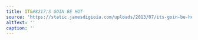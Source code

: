 ```yaml
---
title: IT&#8217;S GOIN BE HOT
source: 'https://static.jamesdigioia.com/uploads/2013/07/its-goin-be-hot.png'
altText: ''
caption: ''
---
```


